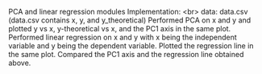 PCA and linear regression modules Implementation: <br\>
data: data.csv (data.csv contains x, y, and y_theoretical)
Performed PCA on x and y and plotted y vs x, y-theoretical vs x, and the
PC1 axis in the same plot.
Performed linear regression on x and y with x being the independent
variable and y being the dependent variable. 
Plotted the regression line in the same plot. 
Compared the PC1 axis and the regression line obtained above.
